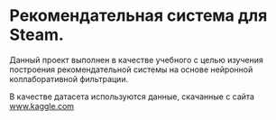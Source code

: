 # Рекомендательная система для Steam.
Данный проект выполнен в качестве учебного с целью изучения построения рекомендательной системы на основе нейронной коллаборативной фильтрации.

В качестве датасета используются данные, скачанные с сайта www.kaggle.com
